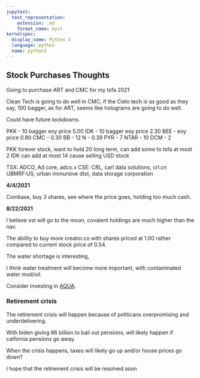 ```yaml
---
jupytext:
  text_representation:
    extension: .md
    format_name: myst
kernelspec:
  display_name: Python 3
  language: python
  name: python3
---
```


## Stock Purchases Thoughts

Going to purchase ART and CMC for my tsfa 2021

Clean Tech is going to do well in CMC, if the Cielo tech is as good as they say, 100 bagger, as for ART, seems like holograms are going to do well.

Could have future lockdowns.

PKK - 10 bagger eoy price 5.00
IDK - 10 bagger eoy price 2.30
BEE - eoy price 0.80
CMC - 0.30
BB - 12
N - 0.39
PYR - 7
NTAR - 10
DCM - 2

PKK forever stock, want to hold 20 long term, can add some to tsfa at most 2
IDK can add at most 14 cause selling USD stock


TSX: ADCO, Ad core, adco.v
CSE: CRL, carl data solutions, crl.cn
UBMRF:US, urban immursive
dtst, data storage corporation

**4/4/2021**

Coinbase, buy 3 shares, see where the price goes, holding too much cash.


**8/22/2021**

I believe vst will go to the moon, covalent holdings are much higher than the nav.

The ability to buy more creator.co with shares priced at 1.00 rather compared to current stock price of 0.54.

The water shortage is interesting,

I think water treatment will become more important, with contaminated water 
mud/oil.

Consider investing in [AQUA](https://finance.yahoo.com/quote/AQUA?p=AQUA&.tsrc=fin-srch).
### Retirement crisis

The retirement crisis will happen because of politicans overpromising and underdelivering.

With biden giving 86 billion to bail out pensions, will likely happen if calfornia pensions go away.

When the crisis happens, taxes will likely go up and/or house prices go down?

I hope that the retirement crisis will be resolved soon